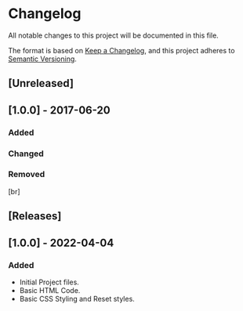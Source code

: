 # Changelog
All notable changes to this project will be documented in this file.

The format is based on [Keep a Changelog](https://keepachangelog.com/en/1.0.0/),
and this project adheres to [Semantic Versioning](https://semver.org/spec/v2.0.0.html).

## [Unreleased]

## [1.0.0] - 2017-06-20
### Added

### Changed

### Removed


[br]

## [Releases]
## [1.0.0] - 2022-04-04

### Added
 - Initial Project files.
 - Basic HTML Code.
 - Basic CSS Styling and Reset styles.